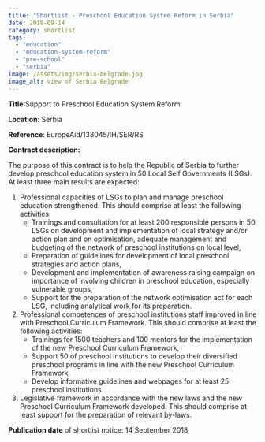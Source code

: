 ```yaml
---
title: "Shortlist - Preschool Education System Reform in Serbia"
date: 2018-09-14
category: shortlist
tags: 
  - "education"
  - "education-system-reform"
  - "pre-school"
  - "serbia"
image: /assets/img/serbia-belgrade.jpg
image_alt: View of Serbia Belgrade
---
```


**Title**:Support to Preschool Education System Reform

**Location**: Serbia

**Reference**: EuropeAid/138045/IH/SER/RS

**Contract description:**

The purpose of this contract is to help the Republic of Serbia to further develop preschool education system in 50 Local Self Governments (LSGs). At least three main results are expected:

1. Professional capacities of LSGs to plan and manage preschool education strengthened. This should comprise at least the following activities:
    - Trainings and consultation for at least 200 responsible persons in 50 LSGs on development and implementation of local strategy and/or action plan and on optimisation, adequate management and budgeting of the network of preschool institutions on local level,
    - Preparation of guidelines for development of local preschool strategies and action plans,
    - Development and implementation of awareness raising campaign on importance of involving children in preschool education, especially vulnerable groups,
    - Support for the preparation of the network optimisation act for each LSG, including analytical work for its preparation.
2. Professional competences of preschool institutions staff improved in line with Preschool Curriculum Framework. This should comprise at least the following activities:
    - Trainings for 1500 teachers and 100 mentors for the implementation of the new Preschool Curriculum Framework,
    - Support 50 of preschool institutions to develop their diversified preschool programs in line with the new Preschool Curriculum Framework,
    - Develop informative guidelines and webpages for at least 25 preschool institutions
3. Legislative framework in accordance with the new laws and the new Preschool Curriculum Framework developed. This should comprise at least support for the preparation of relevant by-laws.

**Publication date** of shortlist notice: 14 September 2018
